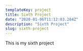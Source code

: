 ```yaml
---
templateKey: project
title: Sixth Project
date: "2020-01-06T11:12:03.284Z"
description: "Sixth Project"
slug: sixth-project
---
```

This is my sixth project